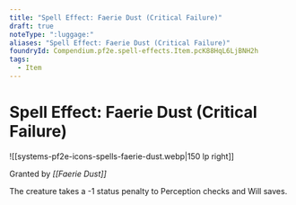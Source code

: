 ```yaml
---
title: "Spell Effect: Faerie Dust (Critical Failure)"
draft: true
noteType: ":luggage:"
aliases: "Spell Effect: Faerie Dust (Critical Failure)"
foundryId: Compendium.pf2e.spell-effects.Item.pcK88HqL6LjBNH2h
tags:
  - Item
---
```


# Spell Effect: Faerie Dust (Critical Failure)
![[systems-pf2e-icons-spells-faerie-dust.webp|150 lp right]]

Granted by _[[Faerie Dust]]_

The creature takes a -1 status penalty to Perception checks and Will saves.
